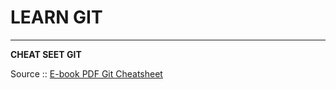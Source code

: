 # LEARN GIT
-----------------

**CHEAT SEET GIT**

Source :: [E-book PDF Git Cheatsheet](https://education.github.com/git-cheat-sheet-education.pdf) 
